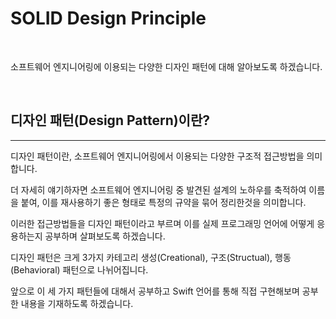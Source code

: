 # SOLID Design Principle

<br>

소프트웨어 엔지니어링에 이용되는 다양한 디자인 패턴에 대해 알아보도록 하겠습니다.

<br>

## 디자인 패턴(Design Pattern)이란?
---

디자인 패턴이란, 소프트웨어 엔지니어링에서 이용되는 다양한 구조적 접근방법을 의미합니다.

더 자세히 얘기하자면 소프트웨어 엔지니어링 중 발견된 설계의 노하우를 축적하여 이름을 붙여, 이를 재사용하기 좋은 형태로 특정의 규약을 묶어 정리한것을 의미합니다.

이러한 접근방법들을 디자인 패턴이라고 부르며 이를 실제 프로그래밍 언어에 어떻게 응용하는지 공부하며 살펴보도록 하겠습니다.

디자인 패턴은 크게 3가지 카테고리 생성(Creational), 구조(Structual), 행동(Behavioral) 패턴으로 나뉘어집니다.

앞으로 이 세 가지 패턴들에 대해서 공부하고 Swift 언어를 통해 직접 구현해보며 공부한 내용을 기재하도록 하겠습니다.